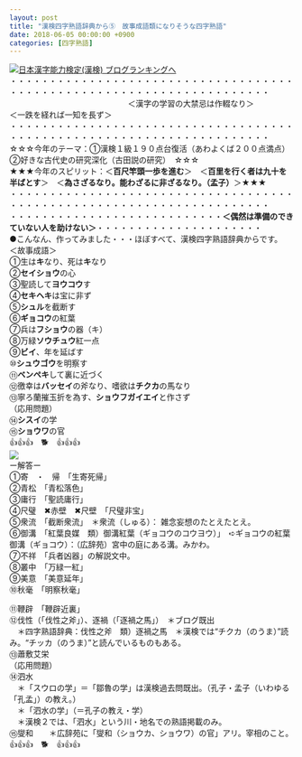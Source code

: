 ```yaml
---
layout: post
title: "漢検四字熟語辞典から⑤　故事成語類になりそうな四字熟語"
date: 2018-06-05 00:00:00 +0900
categories: [四字熟語]
---
```


[![](/syuusyuu9701/assets/images/漢検四字熟語辞典から⑤-故事成語類になりそうな四字熟語-br_c_3028_1.gif)](http://blog.with2.net/link.php?1659096:3028 "日本漢字能力検定(漢検) ブログランキングへ")[日本漢字能力検定(漢検) ブログランキングへ](http://blog.with2.net/link.php?1659096:3028)  
・・・・・・・・・・・・・・・・・・・・・・・・・・・・・・・・・・・・・・・・・・・・・・・・・・・・・・・・・・・・・・・・・・・・・  
　　　　　　　　　　　　　　　＜漢字の学習の大禁忌は作輟なり＞　　　　　＜一跌を経れば一知を長ず＞　　　　　  
・・・・・・・・・・・・・・・・・・・・・・・・・・・・・・・・・・・・・・・・・・・・・・・・・・・・・・・・・・・・・・・・・・・・・  
☆☆☆今年のテーマ：①漢検１級１９０点台復活（あわよくば２００点満点）　②好きな古代史の研究深化（古田説の研究）　☆☆☆  
★★★今年のスピリット：＜**百尺竿頭一歩を進む**＞　＜**百里を行く者は九十を半ばとす**＞　＜**為さざるなり。能わざるに非ざるなり。（孟子）**＞★★★  
・・・・・・・・・・・・・・・・・・・・・・・・・・・・・・・・・・・・・・・・・・・・・・・・・・・・・・・・・・・・・・・・・・・・・  
・・・・・・・・・・・・・・・・・・・・・・・・・・・**＜偶然は準備のできていない人を助けない＞**・・・・・・・・・・・・・・・・・・・・・  
●こんなん、作ってみました・・・ほぼすべて、漢検四字熟語辞典からです。  
＜故事成語＞  
①生は**キ**なり、死は**キ**なり  
②**セイショウ**の心  
③聖読して**ヨウコウ**す  
④**セキヘキ**は宝に非ず　  
⑤**シュル**を截断す  
⑥**ギョコウ**の紅葉  
⑦兵は**フショウ**の器（キ）  
⑧万緑**ソウチュウ**紅一点　  
⑨**ビイ**、年を延ばす  
⑩**シュウゴウ**を明察す　  
⑪**ベンペキ**して裏に近づく　  
⑫徼幸は**バッセイ**の斧なり、嗜欲は**チクカ**の馬なり　　　  
⑬寧ろ蘭摧玉折を為す、**ショウフガイエイ**と作さず  
（応用問題）  
⑭**シスイ**の学  
⑮**ショウワ**の官  
👍👍👍　🐕　👍👍👍  
![](/syuusyuu9701/assets/images/漢検四字熟語辞典から⑤-故事成語類になりそうな四字熟語-b3a39ebd8c005cbb3def20e87bb2eff5.jpg)  
ー解答ー  
①寄　・　帰　「生寄死帰」  
②青松　「青松落色」  
③庸行　「聖読庸行」  
④尺璧　✖赤壁　✖尺壁　「尺璧非宝」　  
⑤衆流　「截断衆流」　＊衆流（しゅる）： 雑念妄想のたとえたとえ。  
⑥御溝　「紅葉良媒　類）御溝紅葉（ギョコウのコウヨウ）」　➪ギョコウの紅葉　御溝（ギョコウ）：（広辞苑）宮中の庭にある溝。みかわ。  
⑦不祥　「兵者凶器」の解説文中。  
⑧叢中　「万緑一紅」  
⑨美意　「美意延年」  
⑩秋毫　「明察秋毫」  
  
⑪鞭辟　「鞭辟近裏」  
⑫伐性（「伐性之斧」）、逐禍（「逐禍之馬」）　＊ブログ既出  
　＊四字熟語辞典：伐性之斧　類）逐禍之馬　＊漢検では“チクカ（のうま）”読み。“チッカ（のうま）”と読んでいるものもある。  
⑬蕭敷艾栄  
（応用問題）  
⑭泗水　  
　＊「スウロの学」＝「鄒魯の学」は漢検過去問既出。（孔子・孟子（いわゆる「孔孟」）の教え。）  
　＊「泗水の学」（＝孔子の教え・学）  
　＊漢検２では、「泗水」という川・地名での熟語掲載のみ。  
⑮燮和　　＊広辞苑に「燮和（ショウカ、ショウワ）の官」アリ。宰相のこと。  
👍👍👍　🐕　👍👍👍